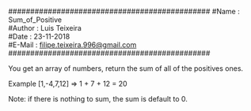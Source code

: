 ##############################################
#Name   : Sum_of_Positive  
#Author : Luis Teixeira  
#Date   : 23-11-2018  
#E-Mail : filipe.teixeira.996@gmail.com  
##############################################

You get an array of numbers, return the sum of all of the positives ones.  

Example [1,-4,7,12] => 1 + 7 + 12 = 20  

Note: if there is nothing to sum, the sum is default to 0.  